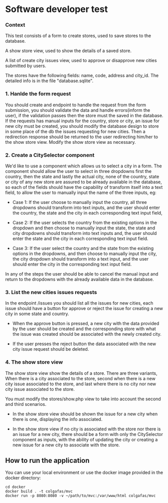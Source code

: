 # Software developer test

### Context
This test consists of a form to create stores, used to save stores to the database.

A show store view, used to show the details of a saved store.

A list of create city issues view, used to approve or disapprove new cities submitted by users.

The stores have the following fields:
name, code, address and city_id. The detailed info is in the file "database.sqlite".

### 1. Hanlde the form request

You should create and endpoint to handle the request from the form submission, 
you should validate the data and handle errors(inform the user), 
if the validation passes then the store must the saved in the database. If the requests has
manual inputs for the country, store or city, an issue for new city must be created, you should modify the database 
design to store in some place of the db the issues requesting for new cities. 
Then a redirection response should be returned to the user redirecting him/her to the show store view. 
Modify the show store view as necessary.

### 2. Create a CitySelector component

We'd like to use a component which allows us to select a city in a form. The component should allow 
the user to  select in three dropdowns first the country, then the state and lastly the actual city, 
none of the country, state or city of any new store are assured to be already available in the database, 
so each of the fields should have the capability of transform itself into a text field, to allow the user 
to manually input the name of the three inputs, eg: 

* Case 1: If the user choose to manually input the country, all three dropdowns should transform into text inputs, and
the user should enter the country, the state and the city in each corresponding text input field,

* Case 2: If the user selects the country from the existing options in the dropdown and then choose to manually input the state, 
the state and city dropdowns should transform into text inputs and, the user should enter the 
state and the city in each corresponding text input field.

* Case 3: If the user select the country and the state from the existing options in the dropdowns,
and then choose to manually input the city, the city dropdown should transform into a text input, 
and the user should enter the city in the corresponding text input field.

In any of the steps the user should be able to cancel the manual input and return to the dropdowns with the already 
available data in the database.



### 3. List the new cities issues requests

In the endpoint /issues you should list all the issues for new cities, each issue should have a button for 
approve or reject the issue for creating a new city in some state and country. 

* When the approve button is pressed, a new city with the data provided by the user
 should be created and the corresponding store
 with what the issue was created should be associated with the newly created city. 

* If the user presses the reject button the data associated with the new city issue request should be deleted.

### 4. The show store view
The show store view show the details of a store. There are three variants,
When there is a city associated to the store, second when there is a 
new city issue associated to the store, and last where there is no city 
nor new city issue associated to the store.

You must modify the stores/show.php view to take into account the second and third scenarios.

* In the show store view should be shown the issue for a new 
city when there is one, displaying the info associated.

* In the show store view if no city is associated with the store nor there is an issue for a new city, 
  there should be a form with only the CitySelector component as inputs, with the ability of updating 
  the city or creating a new issue for a new city to associate with the store.
  
## How to run the application

You can use your local environment or use the docker image provided 
in the docker directory:

```shell script
cd docker 
docker build . -t colgafas/mvc
docker run -p 8080:8080 -v ~/path/to/mvc:/var/www/html colgafas/mvc
```